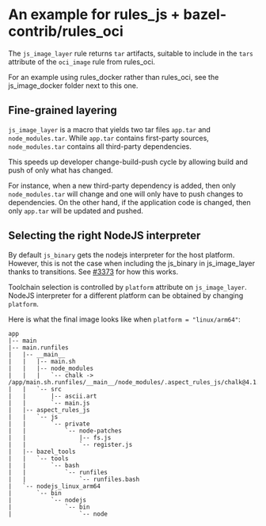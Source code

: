 # An example for rules_js + bazel-contrib/rules_oci

The `js_image_layer` rule returns `tar` artifacts, suitable to include in the `tars` attribute of the `oci_image` rule from rules_oci.

For an example using rules_docker rather than rules_oci, see the js_image_docker folder next to this one.

## Fine-grained layering

`js_image_layer` is a macro that yields two tar files `app.tar` and `node_modules.tar`. While `app.tar` contains first-party sources, `node_modules.tar` contains all third-party dependencies.

This speeds up developer change-build-push cycle by allowing build and push of only what has changed.

For instance, when a new third-party dependency is added, then only `node_modules.tar` will change and one will only have to push changes to dependencies.
On the other hand, if the application code is changed, then only `app.tar` will be updated and pushed.

## Selecting the right NodeJS interpreter

By default `js_binary` gets the nodejs interpreter for the host platform. However, this is not the case when including the js_binary in js_image_layer thanks to transitions. See [#3373](https://github.com/bazelbuild/rules_nodejs/pull/3373) for how this works.

Toolchain selection is controlled by `platform` attribute on `js_image_layer`.
NodeJS interpreter for a different platform can be obtained by changing `platform`.

Here is what the final image looks like when `platform = "linux/arm64"`:

```
app
|-- main
|-- main.runfiles
|   |-- __main__
|   |   |-- main.sh
|   |   |-- node_modules
|   |   |   `-- chalk -> /app/main.sh.runfiles/__main__/node_modules/.aspect_rules_js/chalk@4.1.2/node_modules/chalk
|   |   `-- src
|   |       |-- ascii.art
|   |       `-- main.js
|   |-- aspect_rules_js
|   |   `-- js
|   |       `-- private
|   |           `-- node-patches
|   |               |-- fs.js
|   |               `-- register.js
|   |-- bazel_tools
|   |   `-- tools
|   |       `-- bash
|   |           `-- runfiles
|   |               `-- runfiles.bash
|   `-- nodejs_linux_arm64
|       `-- bin
|           `-- nodejs
|               `-- bin
|                   `-- node
```
